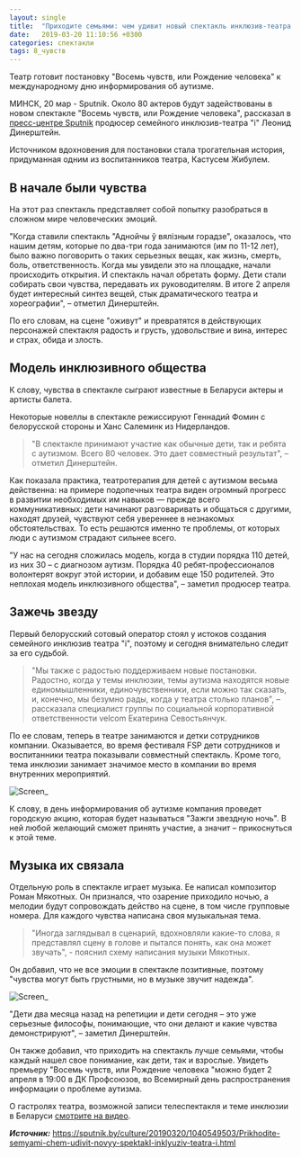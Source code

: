 ```yaml
---
layout: single
title:  "Приходите семьями: чем удивит новый спектакль инклюзив-театра «i»"
date:   2019-03-20 11:10:56 +0300
categories: спектакли
tags: 8_чувств
---
```


Театр готовит постановку "Восемь чувств, или Рождение человека" к международному дню информирования об аутизме.

МИНСК, 20 мар - Sputnik. Около 80 актеров будут задействованы в новом спектакле "Восемь чувств, или Рождение человека", рассказал в [пресс-центре Sputnik](https://sputnik.by/press_center/) продюсер семейного инклюзив-театра "i" Леонид Динерштейн.

Источником вдохновения для постановки стала трогательная история, придуманная одним из воспитанников театра, Кастусем Жибулем.

## В начале были чувства ##

На этот раз спектакль представляет собой попытку разобраться в сложном мире человеческих эмоций.

"Когда ставили спектакль "Аднойчы ў вялiзным горадзе", оказалось, что нашим детям, которые по два-три года занимаются (им по 11-12 лет), было важно поговорить о таких серьезных вещах, как жизнь, смерть, боль, ответственность. Когда мы увидели это на площадке, начали происходить открытия. И спектакль начал обретать форму. Дети стали собирать свои чувства, передавать их руководителям. В итоге 2 апреля будет интересный синтез вещей, стык драматического театра и хореографии", – отметил Динерштейн.

По его словам, на сцене "оживут" и превратятся в действующих персонажей спектакля радость и грусть, удовольствие и вина, интерес и страх, обида и злость.

## Модель инклюзивного общества ##

К слову, чувства в спектакле сыграют известные в Беларуси актеры и артисты балета.

Некоторые новеллы в спектакле режиссируют Геннадий Фомин с белорусской стороны и Ханс Салеминк из Нидерландов.

> "В спектакле принимают участие как обычные дети, так и ребята с аутизмом. Всего 80 человек. Это дает совместный результат", – отметил Динерштейн.

Как показала практика, театротерапия для детей с аутизмом весьма действенна: на примере подопечных театра виден огромный прогресс в развитии необходимых им навыков — прежде всего коммуникативных: дети начинают разговаривать и общаться с другими, находят друзей, чувствуют себя увереннее в незнакомых обстоятельствах. То есть решаются именно те проблемы, от которых люди с аутизмом страдают сильнее всего.

"У нас на сегодня сложилась модель, когда в студии порядка 110 детей, из них 30 – с диагнозом аутизм. Порядка 40 ребят-профессионалов волонтерят вокруг этой истории, и добавим еще 150 родителей. Это неплохая модель инклюзивного общества", – заметил продюсер театра.

## Зажечь звезду ##

Первый белорусский сотовый оператор стоял у истоков создания семейного инклюзив театра "i", поэтому и сегодня внимательно следит за его судьбой.


> "Мы также с радостью поддерживаем новые постановки. Радостно, когда у темы инклюзии, темы аутизма находятся новые единомышленники, единочувственники, если можно так сказать, и, конечно, мы безумно рады, когда у театра столько планов", – рассказала специалист группы по социальной корпоративной ответственности velcom Екатерина Севостьянчук.

По ее словам, теперь в театре занимаются и детки сотрудников компании. Оказывается, во время фестиваля FSP дети сотрудников и воспитанники театра показывали совместный спектакль. Кроме того, тема инклюзии занимает значимое место в компании во время внутренних мероприятий.

![Screen_](https://tkrivko.github.io/assets/images/2019-03-20-Prikhodite-semyami-chem-udivit-novyy-spektakl-inklyuziv-teatra-i/screen-1.jpg)

К слову, в день информирования об аутизме компания проведет городскую акцию, которая будет называться "Зажги звездную ночь". В ней любой желающий сможет принять участие, а значит – прикоснуться к этой теме.

## Музыка их связала ##

Отдельную роль в спектакле играет музыка. Ее написал композитор Роман Мякотных. Он признался, что озарение приходило ночью, а мелодии будут сопровождать действо на сцене, в том числе групповые номера. Для каждого чувства написана своя музыкальная тема.

> "Иногда заглядывал в сценарий, вдохновляли какие-то слова, я представлял сцену в голове и пытался понять, как она может звучать", - пояснил схему написания музыки Мякотных.

Он добавил, что не все эмоции в спектакле позитивные, поэтому "чувства могут быть грустными, но в музыке звучит надежда".

![Screen_](https://tkrivko.github.io/assets/images/2019-03-20-Prikhodite-semyami-chem-udivit-novyy-spektakl-inklyuziv-teatra-i/screen-2.jpg)

"Дети два месяца назад на репетиции и дети сегодня – это уже серьезные философы, понимающие, что они делают и какие чувства демонстрируют", – заметил Динерштейн.

Он также добавил, что приходить на спектакль лучше семьями, чтобы каждый нашел свое понимание, как дети, так и взрослые. Увидеть премьеру "Восемь чувств, или Рождение человека "можно будет 2 апреля в 19:00 в ДК Профсоюзов, во Всемирный день распространения информации о проблеме аутизма.

О гастролях театра, возможной записи телеспектакля и теме инклюзии в Беларуси [смотрите на видео](https://www.youtube.com/watch?v=5uUJ-_gI43w&feature=youtu.be).


***Источник:*** https://sputnik.by/culture/20190320/1040549503/Prikhodite-semyami-chem-udivit-novyy-spektakl-inklyuziv-teatra-i.html

[jekyll-docs]: https://jekyllrb.com/docs/home
[jekyll-gh]:   https://github.com/jekyll/jekyll
[jekyll-talk]: https://talk.jekyllrb.com/
